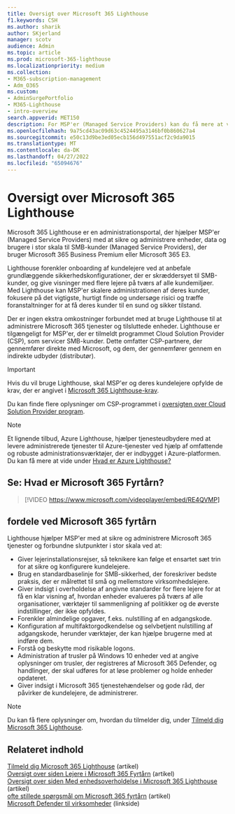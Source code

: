 ```yaml
---
title: Oversigt over Microsoft 365 Lighthouse
f1.keywords: CSH
ms.author: sharik
author: SKjerland
manager: scotv
audience: Admin
ms.topic: article
ms.prod: microsoft-365-lighthouse
ms.localizationpriority: medium
ms.collection:
- M365-subscription-management
- Adm_O365
ms.custom:
- AdminSurgePortfolio
- M365-Lighthouse
- intro-overview
search.appverid: MET150
description: For MSP'er (Managed Service Providers) kan du få mere at vide om, hvordan Microsoft 365 Lighthouse kan hjælpe dig med at sikre og administrere kundelejere på én placering.
ms.openlocfilehash: 9a75cd43ac09d63c4524495a3146bf0b860627a4
ms.sourcegitcommit: e50c13d9be3ed05ecb156d497551acf2c9da9015
ms.translationtype: MT
ms.contentlocale: da-DK
ms.lasthandoff: 04/27/2022
ms.locfileid: "65094676"
---
```

# <a name="overview-of-microsoft-365-lighthouse"></a>Oversigt over Microsoft 365 Lighthouse

Microsoft 365 Lighthouse er en administrationsportal, der hjælper MSP'er (Managed Service Providers) med at sikre og administrere enheder, data og brugere i stor skala til SMB-kunder (Managed Service Providers), der bruger Microsoft 365 Business Premium eller Microsoft 365 E3.

Lighthouse forenkler onboarding af kundelejere ved at anbefale grundlæggende sikkerhedskonfigurationer, der er skræddersyet til SMB-kunder, og give visninger med flere lejere på tværs af alle kundemiljøer. Med Lighthouse kan MSP'er skalere administrationen af deres kunder, fokusere på det vigtigste, hurtigt finde og undersøge risici og træffe foranstaltninger for at få deres kunder til en sund og sikker tilstand.

Der er ingen ekstra omkostninger forbundet med at bruge Lighthouse til at administrere Microsoft 365 tjenester og tilsluttede enheder. Lighthouse er tilgængeligt for MSP'er, der er tilmeldt programmet Cloud Solution Provider (CSP), som servicer SMB-kunder. Dette omfatter CSP-partnere, der gennemfører direkte med Microsoft, og dem, der gennemfører gennem en indirekte udbyder (distributør).

> [!IMPORTANT] 
> Hvis du vil bruge Lighthouse, skal MSP'er og deres kundelejere opfylde de krav, der er angivet i [Microsoft 365 Lighthouse-krav](m365-lighthouse-requirements.md).

Du kan finde flere oplysninger om CSP-programmet i [oversigten over Cloud Solution Provider program](/partner-center/csp-overview).

> [!NOTE]  
> Et lignende tilbud, Azure Lighthouse, hjælper tjenesteudbydere med at levere administrerede tjenester til Azure-tjenester ved hjælp af omfattende og robuste administrationsværktøjer, der er indbygget i Azure-platformen. Du kan få mere at vide under [Hvad er Azure Lighthouse?](/azure/lighthouse/overview)   

## <a name="watch-what-is-microsoft-365-lighthouse"></a>Se: Hvad er Microsoft 365 Fyrtårn?

> [!VIDEO https://www.microsoft.com/videoplayer/embed/RE4QVMP]

## <a name="microsoft-365-lighthouse-benefits"></a>fordele ved Microsoft 365 fyrtårn

Lighthouse hjælper MSP'er med at sikre og administrere Microsoft 365 tjenester og forbundne slutpunkter i stor skala ved at:

- Giver lejerinstallationsrejser, så teknikere kan følge et ensartet sæt trin for at sikre og konfigurere kundelejere. 
- Brug en standardbaselinje for SMB-sikkerhed, der foreskriver bedste praksis, der er målrettet til små og mellemstore virksomhedslejere. 
- Giver indsigt i overholdelse af angivne standarder for flere lejere for at få en klar visning af, hvordan enheder evalueres på tværs af alle organisationer, værktøjer til sammenligning af politikker og de øverste indstillinger, der ikke opfyldes. 
- Forenkler almindelige opgaver, f.eks. nulstilling af en adgangskode.
- Konfiguration af multifaktorgodkendelse og selvbetjent nulstilling af adgangskode, herunder værktøjer, der kan hjælpe brugerne med at indføre dem. 
- Forstå og beskytte mod risikable logons.
- Administration af trusler på Windows 10 enheder ved at angive oplysninger om trusler, der registreres af Microsoft 365 Defender, og handlinger, der skal udføres for at løse problemer og holde enheder opdateret.
- Giver indsigt i Microsoft 365 tjenestehændelser og gode råd, der påvirker de kundelejere, de administrerer.

> [!NOTE] 
> Du kan få flere oplysninger om, hvordan du tilmelder dig, under [Tilmeld dig Microsoft 365 Lighthouse](m365-lighthouse-sign-up.md).

## <a name="related-content"></a>Relateret indhold

[Tilmeld dig Microsoft 365 Lighthouse](m365-lighthouse-sign-up.md) (artikel)  
[Oversigt over siden Lejere i Microsoft 365 Fyrtårn](m365-lighthouse-tenants-page-overview.md) (artikel)   
[Oversigt over siden Med enhedsoverholdelse i Microsoft 365 Lighthouse](m365-lighthouse-device-compliance-page-overview.md) (artikel)   
[ofte stillede spørgsmål om Microsoft 365 fyrtårn](m365-lighthouse-faq.yml) (artikel)   
[Microsoft Defender til virksomheder](../security/defender-business/index.yml) (linkside)